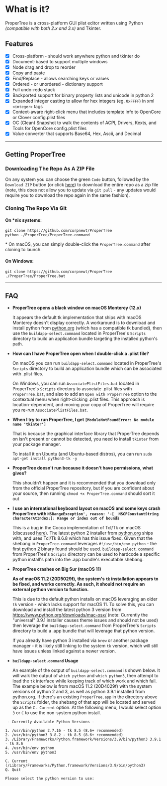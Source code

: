 # What is it?

ProperTree is a cross-platform GUI plist editor written using Python *(compatible with both 2.x and 3.x)* and Tkinter.

## Features

- [x] Cross-platform - should work anywhere python and tkinter do
- [x] Document-based to support multiple windows
- [x] Node drag and drop to reorder
- [x] Copy and paste
- [x] Find/Replace - allows searching keys or values
- [x] Ordered - or unordered - dictionary support
- [x] Full undo-redo stack
- [x] Backported support for binary property lists and unicode in python 2
- [x] Expanded integer casting to allow for hex integers (eg. `0xFFFF`) in xml `<integer>` tags
- [x] Context-aware right-click menu that includes template info to OpenCore or Clover config.plist files
- [x] OC (Clean) Snapshot to walk the contents of ACPI, Drivers, Kexts, and Tools for OpenCore config.plist files
- [x] Value converter that supports Base64, Hex, Ascii, and Decimal

***

## Getting ProperTree

### Downloading The Repo As A ZIP File

On any system you can choose the green `Code` button, followed by the `Download ZIP` button (or click [here](https://github.com/corpnewt/ProperTree/archive/refs/heads/master.zip)) to download the entire repo as a zip file (note, this does not allow you to update via `git pull` - any updates would require you to download the repo again in the same fashion).

### Cloning The Repo Via Git

#### On *nix systems:

```
git clone https://github.com/corpnewt/ProperTree
python ./ProperTree/ProperTree.command
```

\* On macOS, you can simply double-click the `ProperTree.command` after cloning to launch.

#### On Windows:

```
git clone https://github.com/corpnewt/ProperTree
./ProperTree/ProperTree.bat
```

***

## FAQ

* **ProperTree opens a black window on macOS Monterey (12.x)**

  It appears the default tk implementation that ships with macOS Monterey doesn't display correctly.  A workaround is to download and install python from [python.org](https://www.python.org/) (which has a compatible tk bundled), then use the `buildapp-select.command` located in ProperTree's `Scripts` directory to build an application bundle targeting the installed python's path.

* **How can I have ProperTree open when I double-click a .plist file?**

  On macOS you can run `buildapp-select.command` located in ProperTree's `Scripts` directory to build an application bundle which can be associated with .plist files.
  
  On Windows, you can run `AssociatePlistFiles.bat` located in ProperTree's `Scripts` directory to associate .plist files with `ProperTree.bat`, and also to add an `Open with ProperTree` option to the contextual menu when right-clicking .plist files.  This approach is location-dependent, and moving your copy of ProperTree will require you re-run `AssociatePlistFiles.bat`.

* **When I try to run ProperTree, I get `[ModuleNotFoundError: No module name 'tkinter']`**

  That is because the graphical interface library that ProperTree depends on isn't present or cannot be detected, you need to install `tkinter` from your package manager. 

  To install it on Ubuntu (and Ubuntu-based distros), you can run `sudo apt-get install python3-tk -y`

* **ProperTree doesn't run because it doesn't have permissions, what gives?**

  This shouldn't happen and it is recommended that you download only from the official ProperTree repository, but if you are confident about your source, then running `chmod +x ProperTree.command` should sort it out

* **I use an international keyboard layout on macOS and some keys crash ProperTree with `NSRangeException', reason: '-[__NSCFConstantString characterAtIndex:]: Range or index out of bounds`**

  This is a bug in the Cocoa implementation of Tcl/Tk on macOS (discussed [here](https://bugs.python.org/issue22566)).  The latest python 2 installer from [python.org](https://www.python.org/downloads/release/python-2718/) ships with, and uses Tcl/Tk 8.6.8 which has this issue fixed.  Given that the shebang in `ProperTree.command` leverages `#!/usr/bin/env python` - the first python 2 binary found should be used. `buildapp-select.command` from ProperTree's `Scripts` directory can be used to hardcode a specific python install's path into the .app bundle's executable shebang.
  
* **ProperTree crashes on Big Sur (macOS 11)**

  __As of macOS 11.2 (20D5029f), the system's `tk` installation appears to be fixed, and works correctly.  As such, it should not require an external python version to function.__

  This is due to the default python installs on macOS leveraging an older `tk` version - which lacks support for macOS 11.  To solve this, you can download and install the latest python 3 version from https://www.python.org/downloads/mac-osx/ (note: Currently the "universal" 3.9.1 installer causes theme issues and should not be used) then leverage the `buildapp-select.command` from ProperTree's `Scripts` directory to build a .app bundle that will leverage that python version.
  
  If you already have python 3 installed via `brew` or another package manager - it is likely still linking to the system `tk` version, which will still have issues unless linked against a newer version. 

* **`buildapp-select.command` Usage**

  An example of the output of `buildapp-select.command` is shown below.  It will walk the output of `which python` and `which python3`, then attempt to load the `tk` interface while keeping track of which work and which fail.  The example below is from macOS 11.2 (20D4029f) with the system versions of python 2 and 3, as well as python 3.9.1 installed from python.org.  If there's an existing `ProperTree.app` in the directory above the `Scripts` folder, the shebang of that app will be located and served up as the `C. Current` option.  At the following menu, I would select option `3` or `C` to use the non-system python install.

```
 - Currently Available Python Versions -

1. /usr/bin/python 2.7.16 - tk 8.5 (8.6+ recommended)
2. /usr/bin/python3 3.8.2 - tk 8.5 (8.6+ recommended)
3. /Library/Frameworks/Python.framework/Versions/3.9/bin/python3 3.9.1 - tk 8.6
4. /usr/bin/env python
5. /usr/bin/env python3

C. Current (/Library/Frameworks/Python.framework/Versions/3.9/bin/python3)
Q. Quit

Please select the python version to use:  
```
